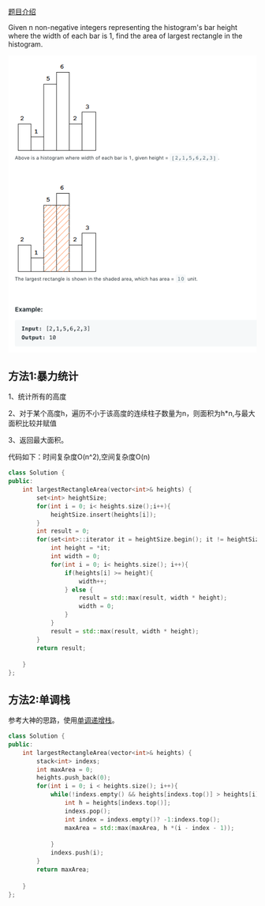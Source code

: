 [题目介绍](https://leetcode.com/problems/largest-rectangle-in-histogram/)

Given n non-negative integers representing the histogram's bar height where the width of each bar is 1, find the area of largest rectangle in the histogram.

![image](img/84.png)


## 方法1:暴力统计

1、统计所有的高度

2、对于某个高度h，遍历不小于该高度的连续柱子数量为n，则面积为h*n,与最大面积比较并赋值

3、返回最大面积。

代码如下：时间复杂度O(n^2),空间复杂度O(n)

```c++
class Solution {
public:
    int largestRectangleArea(vector<int>& heights) {
        set<int> heightSize;
        for(int i = 0; i< heights.size();i++){
            heightSize.insert(heights[i]);
        }
        int result = 0;
        for(set<int>::iterator it = heightSize.begin(); it != heightSize.end(); it++){
            int height = *it;
            int width = 0;
            for(int i = 0; i< heights.size(); i++){
                if(heights[i] >= height){
                    width++;
                } else {
                    result = std::max(result, width * height);
                    width = 0;
                }
            }
            result = std::max(result, width * height);
        }
        return result;
        
    }
};
```



## 方法2:单调栈

参考大神的思路，使用[单调递增栈](https://github.com/zjuwispersure/Leetcoding/blob/master/MonotoneStack.md)。



```C++
class Solution {
public:
    int largestRectangleArea(vector<int>& heights) {
        stack<int> indexs;
        int maxArea = 0;
        heights.push_back(0);
        for(int i = 0; i < heights.size(); i++){
            while(!indexs.empty() && heights[indexs.top()] > heights[i]){
                int h = heights[indexs.top()];
                indexs.pop();
                int index = indexs.empty()? -1:indexs.top();
                maxArea = std::max(maxArea, h *(i - index - 1));
                
            }
            indexs.push(i);
        }
        return maxArea;
        
    }
};
```





